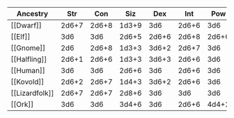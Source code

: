 |Ancestry |**Str** |**Con** |**Siz** |**Dex** |**Int** |**Pow** |**Cha** |**Mean**|
|----------|----------|----------|----------|----------|----------|----------|----------|--------|
|[[Dwarf]] |2d6+7 |2d6+8 |1d3+9 |3d6 |2d6+6 |3d6 |3d6-1 | 84±7|
|[[Elf]] |3d6 |3d6 |2d6+5 |2d6+6 |2d6+8 |2d6+6 |3d6 | 85±7|
|[[Gnome]] |2d6 |2d6+8 |1d3+3 |3d6+2 |2d6+7 |3d6 |3d6+1 | 76±7|
|[[Halfling]]|2d6+1 |2d6+6 |1d3+3 |3d6+3 |2d6+6 |3d6 |3d6+2 | 76±7|
|[[Human]] |3d6 |3d6 |2d6+6 |3d6 |2d6+6 |3d6 |3d6 | 79±7|
|[[Kovold]] |2d6+2 |2d6+7 |1d4+3 |3d6+2 |2d6+6 |3d6 |3d6 | 75±7|
|[[Lizardfolk]]|2d6+7 |2d6+7 |2d8+6 |3d6 |3d6 |3d6 |3d6-1 | 84±8|
|[[Ork]] |3d6 |3d6 |3d4+6 |3d6 |2d6+6 |4d4+2 |3d6 | 81±7|